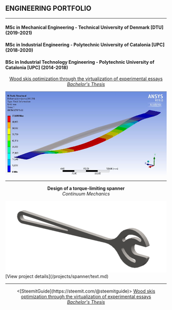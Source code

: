 ## ENGINEERING PORTFOLIO
---


#### MSc in Mechanical Engineering - Technical University of Denmark [DTU] (2019-2021)

#### MSc in Industrial Engineering - Polytechnic University of Catalonia [UPC] (2018-2020)

#### BSc in Industrial Technology Engineering - Polytechnic University of Catalonia [UPC] (2014-2018)
<p style="text-align:center;"><a href="/projects/TFG/text.md?raw=true">Wood skis optimization through the virtualization of experimental essays <br><i> Bachelor's Thesis</i></a></p>
<img src="images/TFG_cover.JPG?raw=true"/>

---
<p style="text-align:center;"><b>Design of a torque-limiting spanner </b><br><i> Continuum Mechanics</i></p>
<img src="images/Spanner_cover.png?raw=true"/>
[View project details](/projects/spanner/text.md)

---
<div style="text-align: center"> 
  <[SteemitGuide](https://steemit.com/@steemitguide)>
  <a href="/projects/spanner/text.md">Wood skis optimization through the virtualization of experimental essays <br><i> Bachelor's Thesis</i></a>
</div>

